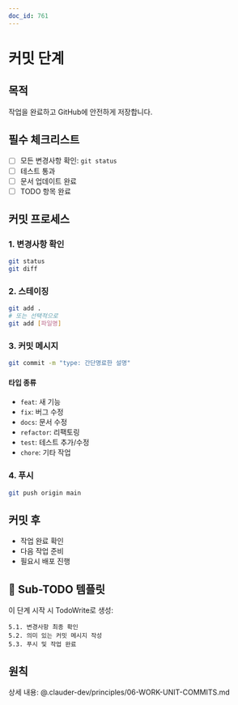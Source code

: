```yaml
---
doc_id: 761
---
```


# 커밋 단계

## 목적
작업을 완료하고 GitHub에 안전하게 저장합니다.

## 필수 체크리스트
- [ ] 모든 변경사항 확인: `git status`
- [ ] 테스트 통과
- [ ] 문서 업데이트 완료
- [ ] TODO 항목 완료

## 커밋 프로세스

### 1. 변경사항 확인
```bash
git status
git diff
```

### 2. 스테이징
```bash
git add .
# 또는 선택적으로
git add [파일명]
```

### 3. 커밋 메시지
```bash
git commit -m "type: 간단명료한 설명"
```

#### 타입 종류
- `feat`: 새 기능
- `fix`: 버그 수정
- `docs`: 문서 수정
- `refactor`: 리팩토링
- `test`: 테스트 추가/수정
- `chore`: 기타 작업

### 4. 푸시
```bash
git push origin main
```

## 커밋 후
- 작업 완료 확인
- 다음 작업 준비
- 필요시 배포 진행

## 🎯 Sub-TODO 템플릿

이 단계 시작 시 TodoWrite로 생성:
```
5.1. 변경사항 최종 확인
5.2. 의미 있는 커밋 메시지 작성
5.3. 푸시 및 작업 완료
```

## 원칙
상세 내용: @.clauder-dev/principles/06-WORK-UNIT-COMMITS.md